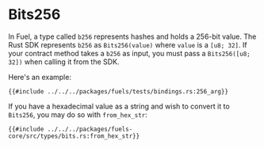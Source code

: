 # Bits256

In Fuel, a type called `b256` represents hashes and holds a 256-bit value. The Rust SDK represents `b256` as `Bits256(value)` where `value` is a `[u8; 32]`. If your contract method takes a `b256` as input, you must pass a `Bits256([u8; 32])` when calling it from the SDK.

Here's an example:

```rust,ignore
{{#include ../../../packages/fuels/tests/bindings.rs:256_arg}}
```

If you have a hexadecimal value as a string and wish to convert it to `Bits256`, you may do so with `from_hex_str`:

```rust,ignore
{{#include ../../../packages/fuels-core/src/types/bits.rs:from_hex_str}}
```
